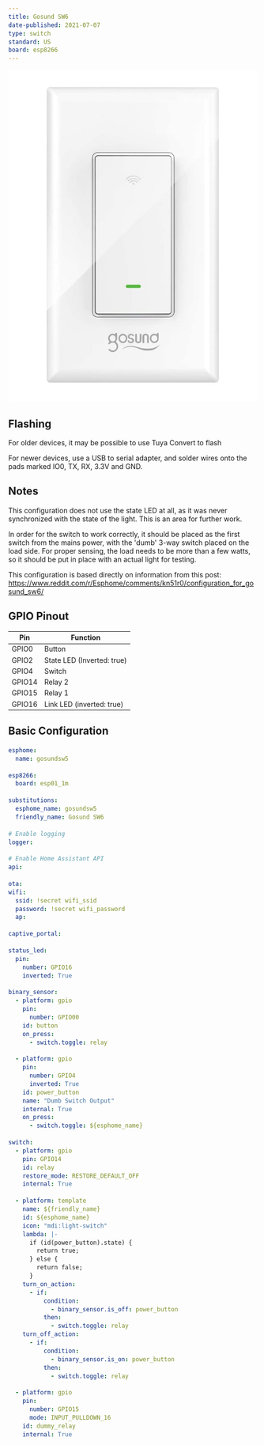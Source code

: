 ```yaml
---
title: Gosund SW6
date-published: 2021-07-07
type: switch
standard: US
board: esp8266
---
```


![Product Image](gosund_SW6.jpg "Product Image")

## Flashing

For older devices, it may be possible to use Tuya Convert to flash

For newer devices, use a USB to serial adapter, and solder wires onto the pads marked IO0, TX, RX, 3.3V and GND.

## Notes

This configuration does not use the state LED at all, as it was never synchronized with the state of the light. This is
an area for further work.

In order for the switch to work correctly, it should be placed as the first switch from the mains power, with the 'dumb'
3-way switch placed on the load side. For proper sensing, the load needs to be more than a few watts, so it should be
put in place with an actual light for testing.

This configuration is based directly on information from this post:
https://www.reddit.com/r/Esphome/comments/kn51r0/configuration_for_gosund_sw6/

## GPIO Pinout

| Pin    | Function                   |
| ------ | -------------------------- |
| GPIO0  | Button                     |
| GPIO2  | State LED (Inverted: true) |
| GPIO4  | Switch                     |
| GPIO14 | Relay 2                    |
| GPIO15 | Relay 1                    |
| GPIO16 | Link LED (inverted: true)  |

## Basic Configuration

```yaml
esphome:
  name: gosundsw5

esp8266:
  board: esp01_1m

substitutions:
  esphome_name: gosundsw5
  friendly_name: Gosund SW6

# Enable logging
logger:

# Enable Home Assistant API
api:

ota:
wifi:
  ssid: !secret wifi_ssid
  password: !secret wifi_password
  ap:

captive_portal:

status_led:
  pin:
    number: GPIO16
    inverted: True

binary_sensor:
  - platform: gpio
    pin:
      number: GPIO00
    id: button
    on_press:
      - switch.toggle: relay

  - platform: gpio
    pin:
      number: GPIO4
      inverted: True
    id: power_button
    name: "Dumb Switch Output"
    internal: True
    on_press:
      - switch.toggle: ${esphome_name}

switch:
  - platform: gpio
    pin: GPIO14
    id: relay
    restore_mode: RESTORE_DEFAULT_OFF
    internal: True

  - platform: template
    name: ${friendly_name}
    id: ${esphome_name}
    icon: "mdi:light-switch"
    lambda: |-
      if (id(power_button).state) {
        return true;
      } else {
        return false;
      }
    turn_on_action:
      - if:
          condition:
            - binary_sensor.is_off: power_button
          then:
            - switch.toggle: relay
    turn_off_action:
      - if:
          condition:
            - binary_sensor.is_on: power_button
          then:
            - switch.toggle: relay

  - platform: gpio
    pin:
      number: GPIO15
      mode: INPUT_PULLDOWN_16
    id: dummy_relay
    internal: True
```
